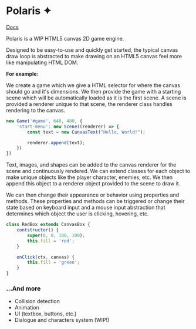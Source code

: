 # Polaris ✦

[Docs](https://github.com/electrikmilk/polaris/wiki)

Polaris is a WIP HTML5 canvas 2D game engine.

Designed to be easy-to-use and quickly get started, the typical canvas draw loop is abstracted to make drawing on an HTML5 canvas feel more like manipulating HTML DOM.

**For example:**

We create a game which we give a HTML selector for where the canvas should go and it's dimensions. We then provide the game with a starting scene which will be automatically loaded as it is the first scene. A scene is provided a renderer unique to that scene, the renderer class handles rendering to the canvas.

```javascript
new Game('#game', 640, 480, {
    'start-menu': new Scene((renderer) => {
        const text = new CanvasText("Hello, World!");

        renderer.append(text);
    })
})
```

Text, images, and shapes can be added to the canvas renderer for the scene and continuously rendered. We can extend classes for each
object to make unique objects like the player character, enemies, etc. We then append this object to a renderer object provided to the scene to draw it.

We can then change their appearance or behavior using properties and methods. These properties and methods can be
triggered or change their state based on keyboard input and a mouse input abstraction that determines which object the user is clicking, hovering, etc.

```javascript
class RedBox extends CanvasBox {
    contstructor() {
        super(0, 0, 100, 100);
        this.fill = 'red';
    }

    onClick(ctx, canvas) {
        this.fill = 'green';
    }
}
```

### ...And more

- Collision detection
- Animation
- UI (textbox, buttons, etc.)
- Dialogue and characters system (WIP!)
